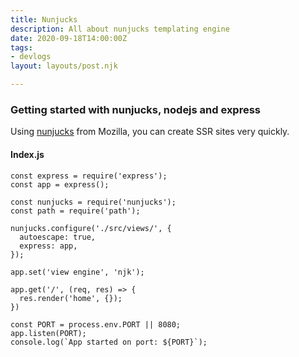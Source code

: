 ```yaml
---
title: Nunjucks
description: All about nunjucks templating engine
date: 2020-09-18T14:00:00Z
tags:
- devlogs
layout: layouts/post.njk

---
```

### Getting started with nunjucks, nodejs and express

Using [nunjucks](https://mozilla.github.io/nunjucks/) from Mozilla, you can create SSR sites very quickly.

#### Index.js

    const express = require('express');
    const app = express();
    
    const nunjucks = require('nunjucks');
    const path = require('path');
    
    nunjucks.configure('./src/views/', {
      autoescape: true,
      express: app,
    });
    
    app.set('view engine', 'njk');
    
    app.get('/', (req, res) => {
      res.render('home', {});
    })
    
    const PORT = process.env.PORT || 8080;
    app.listen(PORT);
    console.log(`App started on port: ${PORT}`);